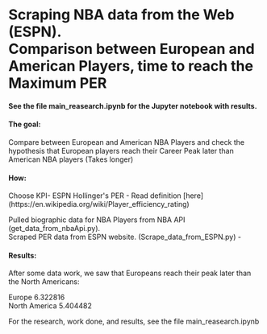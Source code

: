 <h1> Scraping NBA data from the Web (ESPN). <br>
Comparison between European and American Players, time to reach the Maximum PER </h1>


<h4> See the file main_reasearch.ipynb for the Jupyter notebook with results. </h4>



<h4> The goal: </h4>
Compare between European and American NBA Players and check the hypothesis that European players reach their Career Peak later than American NBA players (Takes longer)

<h4> How: </h4>
Choose KPI- ESPN Hollinger's PER - Read definition [here](https://en.wikipedia.org/wiki/Player_efficiency_rating)

Pulled biographic data for NBA Players from NBA API (get_data_from_nbaApi.py).  <br>
Scraped PER data from ESPN website. (Scrape_data_from_ESPN.py) - <br>


<h4> Results: </h4>
After some data work, we saw that Europeans reach their peak later than the North Americans: <br>

Europe            6.322816 <br>
North America     5.404482 <br>

For the research, work done, and results, see the file main_reasearch.ipynb